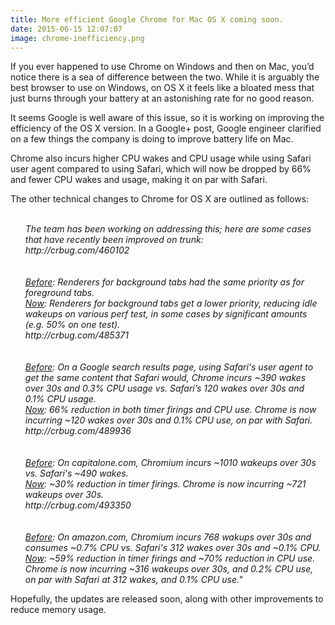 ```yaml
---
title: More efficient Google Chrome for Mac OS X coming soon.
date: 2015-06-15 12:07:07
image: chrome-inefficiency.png
---
```


<p class="intro"><span class="dropcap">I</span>f you ever happened to use Chrome on Windows and then on Mac, you’d notice there is a sea of difference between the two. While it is arguably the best browser to use on Windows, on OS X it feels like a bloated mess that just burns through your battery at an astonishing rate for no good reason.</p>


<p>It seems Google is well aware of this issue, so it is working on improving the efficiency of the OS X version. In a Google+ post, Google engineer clarified on a few things the company is doing to improve battery life on Mac.</p>

<p>Chrome also incurs higher CPU wakes and CPU usage while using Safari user agent compared to using Safari, which will now be dropped by 66% and fewer CPU wakes and usage, making it on par with Safari. 
</p>

<p>
The other technical changes to Chrome for OS X are outlined as follows:
<i>
<ul style="list-style: none;">
<li>
<br>
The team has been working on addressing this; here are some cases that have recently been improved on trunk: 
<br>
http://crbug.com/460102 
</li>
<li>
<br>
<br>
<u>Before</u>: Renderers for background tabs had the same priority as for foreground tabs. <br>
<u>Now</u>: Renderers for background tabs get a lower priority, reducing idle wakeups on various perf test, in some cases by significant amounts (e.g. 50% on one test). 
<br>
http://crbug.com/485371 
</li>
<li>
<br>
<br>
<u>Before</u>: On a Google search results page, using Safari's user agent to get the same content that Safari would, Chrome incurs ~390 wakes over 30s and 0.3% CPU usage vs. Safari’s 120 wakes over 30s and 0.1% CPU usage. <br>
<u>Now</u>: 66% reduction in both timer firings and CPU use. Chrome is now incurring ~120 wakes over 30s and 0.1% CPU use, on par with Safari. 
<br>
http://crbug.com/489936 
</li>
<li>
<br><br>
<u>Before</u>: On capitalone.com, Chromium incurs ~1010 wakeups over 30s vs. Safari's ~490 wakes. <br>
<u>Now</u>: ~30% reduction in timer firings. Chrome is now incurring ~721 wakeups over 30s. 
<br>
http://crbug.com/493350 
</li>
<li>
<br><br>
<u>Before</u>: On amazon.com, Chromium incurs 768 wakups over 30s and consumes ~0.7% CPU vs. Safari's 312 wakes over 30s and ~0.1% CPU. <br>
<u>Now</u>: ~59% reduction in timer firings and ~70% reduction in CPU use. Chrome is now incurring ~316 wakeups over 30s, and 0.2% CPU use, on par with Safari at 312 wakes, and 0.1% CPU use."<br>
</li>
</ul>
</i></p>

<p>Hopefully, the updates are released soon, along with other improvements to reduce memory usage.</p>